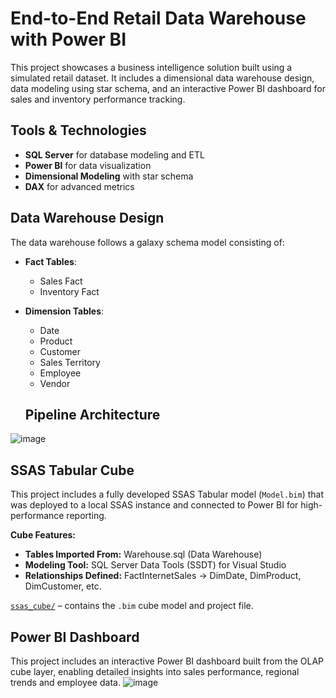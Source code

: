# End-to-End Retail Data Warehouse with Power BI
This project showcases a business intelligence solution built using a simulated retail dataset. It includes a dimensional data warehouse design, data modeling using star schema, and an interactive Power BI dashboard for sales and inventory performance tracking.

## Tools & Technologies

- **SQL Server** for database modeling and ETL
- **Power BI** for data visualization
- **Dimensional Modeling** with star schema
- **DAX** for advanced metrics

## Data Warehouse Design

The data warehouse follows a galaxy schema model consisting of:

- **Fact Tables**:
  - Sales Fact
  - Inventory Fact

- **Dimension Tables**:
  - Date
  - Product
  - Customer
  - Sales Territory
  - Employee
  - Vendor
 
  ## Pipeline Architecture

![image](https://github.com/user-attachments/assets/c552d44e-ede2-4afd-97f3-3033242b77e5)

## SSAS Tabular Cube

This project includes a fully developed SSAS Tabular model (`Model.bim`) that was deployed to a local SSAS instance and connected to Power BI for high-performance reporting.

**Cube Features:**
- **Tables Imported From:** Warehouse.sql (Data Warehouse)
- **Modeling Tool:** SQL Server Data Tools (SSDT) for Visual Studio
- **Relationships Defined:** FactInternetSales → DimDate, DimProduct, DimCustomer, etc.

[`ssas_cube/`](ssas_cube) – contains the `.bim` cube model and project file.

 
  ## Power BI Dashboard

  This project includes an interactive Power BI dashboard built from the OLAP cube layer, enabling detailed insights into sales performance, regional trends and employee data.
  ![image](https://github.com/user-attachments/assets/dfec0d71-126c-4b0e-b564-88190240d471)

